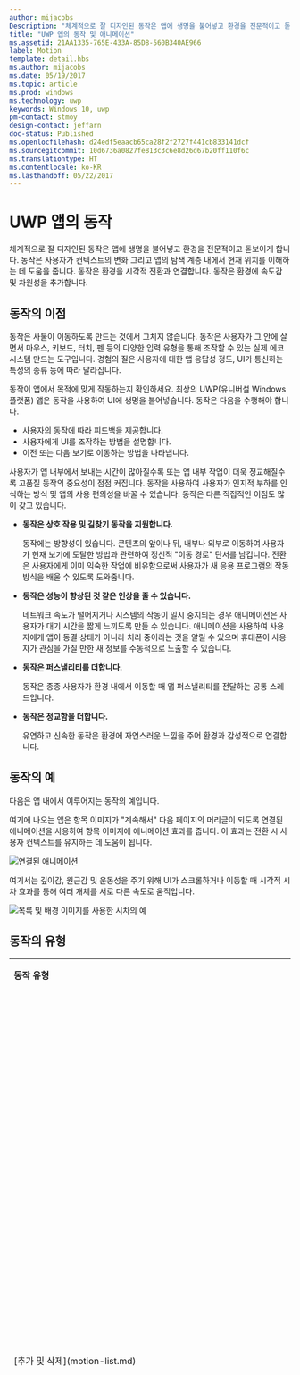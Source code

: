 ```yaml
---
author: mijacobs
Description: "체계적으로 잘 디자인된 동작은 앱에 생명을 불어넣고 환경을 전문적이고 돋보이게 합니다. 사용자가 컨텍스트 변경을 이해하고 시각적 전환에 맞게 작업할 수 있도록 합니다."
title: "UWP 앱의 동작 및 애니메이션"
ms.assetid: 21AA1335-765E-433A-85D8-560B340AE966
label: Motion
template: detail.hbs
ms.author: mijacobs
ms.date: 05/19/2017
ms.topic: article
ms.prod: windows
ms.technology: uwp
keywords: Windows 10, uwp
pm-contact: stmoy
design-contact: jeffarn
doc-status: Published
ms.openlocfilehash: d24edf5eaacb65ca28f2f2727f441cb833141dcf
ms.sourcegitcommit: 10d6736a0827fe813c3c6e8d26d67b20ff110f6c
ms.translationtype: HT
ms.contentlocale: ko-KR
ms.lasthandoff: 05/22/2017
---
```

# <a name="motion-for-uwp-apps"></a>UWP 앱의 동작

<link rel="stylesheet" href="https://az835927.vo.msecnd.net/sites/uwp/Resources/css/custom.css">

체계적으로 잘 디자인된 동작은 앱에 생명을 불어넣고 환경을 전문적이고 돋보이게 합니다. 동작은 사용자가 컨텍스트의 변화 그리고 앱의 탐색 계층 내에서 현재 위치를 이해하는 데 도움을 줍니다. 동작은 환경을 시각적 전환과 연결합니다. 동작은 환경에 속도감 및 차원성을 추가합니다.

## <a name="benefits-of-motion"></a>동작의 이점

동작은 사물이 이동하도록 만드는 것에서 그치지 않습니다. 동작은 사용자가 그 안에 살면서 마우스, 키보드, 터치, 펜 등의 다양한 입력 유형을 통해 조작할 수 있는 실제 에코시스템 만드는 도구입니다. 경험의 질은 사용자에 대한 앱 응답성 정도, UI가 통신하는 특성의 종류 등에 따라 달라집니다.

동작이 앱에서 목적에 맞게 작동하는지 확인하세요. 최상의 UWP(유니버설 Windows 플랫폼) 앱은 동작을 사용하여 UI에 생명을 불어넣습니다. 동작은 다음을 수행해야 합니다.

- 사용자의 동작에 따라 피드백을 제공합니다.
- 사용자에게 UI를 조작하는 방법을 설명합니다.
- 이전 또는 다음 보기로 이동하는 방법을 나타냅니다.

사용자가 앱 내부에서 보내는 시간이 많아질수록 또는 앱 내부 작업이 더욱 정교해질수록 고품질 동작의 중요성이 점점 커집니다. 동작을 사용하여 사용자가 인지적 부하를 인식하는 방식 및 앱의 사용 편의성을 바꿀 수 있습니다. 동작은 다른 직접적인 이점도 많이 갖고 있습니다.

- **동작은 상호 작용 및 길찾기 동작을 지원합니다.**

    동작에는 방향성이 있습니다. 콘텐츠의 앞이나 뒤, 내부나 외부로 이동하여 사용자가 현재 보기에 도달한 방법과 관련하여 정신적 "이동 경로" 단서를 남깁니다. 전환은 사용자에게 이미 익숙한 작업에 비유함으로써 사용자가 새 응용 프로그램의 작동 방식을 배울 수 있도록 도와줍니다.

- **동작은 성능이 향상된 것 같은 인상을 줄 수 있습니다.**

    네트워크 속도가 떨어지거나 시스템의 작동이 일시 중지되는 경우 애니메이션은 사용자가 대기 시간을 짧게 느끼도록 만들 수 있습니다. 애니메이션을 사용하여 사용자에게 앱이 동결 상태가 아니라 처리 중이라는 것을 알릴 수 있으며 휴대폰이 사용자가 관심을 가질 만한 새 정보를 수동적으로 노출할 수 있습니다.

- **동작은 퍼스낼리티를 더합니다.**

    동작은 종종 사용자가 환경 내에서 이동할 때 앱 퍼스낼리티를 전달하는 공통 스레드입니다.

- **동작은 정교함을 더합니다.**

    유연하고 신속한 동작은 환경에 자연스러운 느낌을 주어 환경과 감성적으로 연결합니다.

## <a name="examples-of-motion"></a>동작의 예

다음은 앱 내에서 이루어지는 동작의 예입니다.

여기에 나오는 앱은 항목 이미지가 "계속해서" 다음 페이지의 머리글이 되도록 연결된 애니메이션을 사용하여 항목 이미지에 애니메이션 효과를 줍니다. 이 효과는 전환 시 사용자 컨텍스트를 유지하는 데 도움이 됩니다.

![연결된 애니메이션](images/connected-animations/example.gif)

여기서는 깊이감, 원근감 및 운동성을 주기 위해 UI가 스크롤하거나 이동할 때 시각적 시차 효과를 통해 여러 개체를 서로 다른 속도로 움직입니다.

![목록 및 배경 이미지를 사용한 시차의 예](images/_Parallax_v2.gif)


## <a name="types-of-motion"></a>동작의 유형

<table>
    <tr>
        <th align="left">동작 유형</th>
        <th align="left">설명</th>
    </tr>
    <tr>
        <td>[추가 및 삭제](motion-list.md)
        </td>
        <td>목록 애니메이션을 사용하면 사진 앨범이나 검색 결과 목록 같은 컬렉션에서 단일 항목이나 여러 항목을 삽입하거나 제거할 수 있습니다.
        </td>
    </tr>
    <tr>
        <td>[연결된 애니메이션](connected-animation.md)
        </td>
        <td>연결된 애니메이션을 사용하면 두 가지 보기 간에 전환되는 동작에 애니메이션 효과를 적용하여 역동적이고 매력적인 탐색 환경을 만들 수 있습니다. 이렇게 하면 사용자가 컨텍스트를 유지하는 데 도움이 될 뿐 아니라 보기 간에 연속성이 보장됩니다. 연결된 애니메이션에서는 UI 콘텐츠가 바뀌는 동안 요소가 두 보기 간에 "계속 있는" 것처럼 보이고, 원본 보기의 원래 위치에서 새 보기의 대상 위치로 화면을 가로질러 날아갑니다. 이렇게 하면 보기 간의 공통 콘텐츠가 강조되며 전환 시 아름답고 역동적인 효과를 얻을 수 있습니다. 
        </td>
    </tr>
    <tr>
        <td>[콘텐츠 전환](content-transition-animations.md)
        </td>
        <td>콘텐츠 전환 애니메이션을 사용하면 컨테이너 또는 배경을 일정하게 유지하면서 화면 영역의 콘텐츠를 변경할 수 있습니다. 새 콘텐츠가 페이드 인됩니다. 바꿀 기존 콘텐츠가 있는 경우 해당 콘텐츠는 페이드 아웃됩니다.
        </td>
    </tr>
    <tr>
        <td>[드릴](https://docs.microsoft.com/uwp/api/windows.ui.xaml.media.animation.drillinthemeanimation)
        </td>
        <td>사용자가 논리적 계층 구조에서 앞으로 이동할 때(예: 마스터 페이지에서 세부 정보 페이지로 이동) 드릴인 애니메이션을 사용합니다. 사용자가 논리적 계층 구조에서 뒤로 이동할 때(예: 세부 정보 페이지에서 마스터 페이지로 이동) 드릴아웃 애니메이션을 나타냅니다.
        </td>
    </tr>
    <tr>
        <td>[투명](motion-fade.md)
        </td>
        <td>항목을 보기로 가져오거나 보기 외부로 이동하려면 페이드 애니메이션을 사용합니다. 두 가지의 일반적인 페이드 애니메이션은 페이드 인 및 페이드 아웃입니다.
        </td>
    </tr>
        <tr>
        <td>[시차](parallax.md)
        </td>
        <td>시각적 시차 효과는 깊이감, 원근감 및 운동성을 만드는 데 도움이 됩니다. UI가 스크롤하거나 이동할 때 여러 개체를 서로 다른 속도로 움직여서 이 효과를 얻습니다.
        </td>
    </tr> 
    <tr>
        <td>[누르기 피드백](motion-pointer.md)
        </td>
        <td>포인터 누르기 애니메이션은 사용자가 항목을 탭할 때 사용자에게 시각적 피드백을 제공합니다. 포인터 아래로 애니메이션은 눌린 항목을 약간 축소하고 기울이며 항목을 처음 탭할 때 재생됩니다. 포인터 위로 애니메이션은 항목을 원래 위치로 복원하며 사용자가 포인터를 놓을 때 재생됩니다.
        </td>
    </tr>
</table>